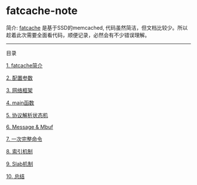 fatcache-note
=============

简介:
[fatcache](https://github.com/git-hulk/fatcache.git) 是基于SSD的memcached, 代码虽然简洁，但文档比较少。所以趁着此次需要全面看代码，顺便记录，必然会有不少错误理解。

------------------------


目录

[1. fatcache简介](/contents/description.md)


[2. 配置参数](/contents/configure.md)


[3. 网络框架](/contents/network.md)


[4. main函数](/contents/main.md)


[5. 协议解析状态机](/contents/protocal_state.md)


[6. Message & Mbuf](/contents/msg_and_mbuf.md)


[7. 一次完整命令](/contents/compelete_process.md)


[8. 索引机制](/contents/itemx.md)


[9. Slab机制](/contents/slab.md)


[10. 总结](/contents/end.md)


